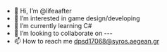 - 👋 Hi, I’m @lifeaafter
- 👀 I’m interested in game design/developing
- 🌱 I’m currently learning C#
- 💞️ I’m looking to collaborate on ---
- 📫 How to reach me dpsd17068@syros.aegean.gr

<!---
lifeaafter/lifeaafter is a ✨ special ✨ repository because its `README.md` (this file) appears on your GitHub profile.
You can click the Preview link to take a look at your changes.
--->
